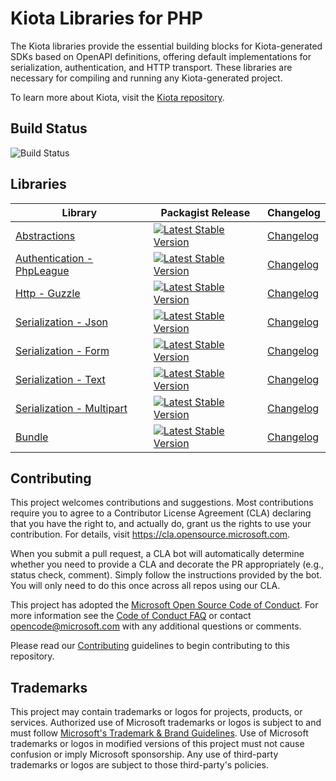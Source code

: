 # Kiota Libraries for PHP

The Kiota libraries provide the essential building blocks for Kiota-generated SDKs based on OpenAPI definitions, offering default implementations for serialization, authentication, and HTTP transport. These libraries are necessary for compiling and running any Kiota-generated project.

To learn more about Kiota, visit the [Kiota repository](https://github.com/microsoft/kiota).

## Build Status

![Build Status](https://github.com/microsoft/kiota-php/actions/workflows/build.yml/badge.svg)

## Libraries

| Library                                                                   | Packagist Release                                                                                                                                        | Changelog                                                      |
|---------------------------------------------------------------------------|-----------------------------------------------------------------------------------------------------------------------------------------------------|---------------------------------------------------------------|
| [Abstractions](./packages/abstractions/README.md)                         | [![Latest Stable Version](https://poser.pugx.org/microsoft/kiota-abstractions/version)](https://packagist.org/packages/microsoft/kiota-abstractions)                 | [Changelog](./packages/abstractions/CHANGELOG.md)              |
| [Authentication - PhpLeague](./packages/authentication/phpleague/README.md)       | [![Latest Stable Version](https://poser.pugx.org/microsoft/kiota-authentication-phpleague/version)](https://packagist.org/packages/microsoft/kiota-authentication-phpleague) | [Changelog](./packages/authentication/phpleague/CHANGELOG.md)      |
| [Http - Guzzle](./packages/http/guzzle/README.md)               | [![Latest Stable Version](https://poser.pugx.org/microsoft/kiota-http-guzzle/version)](https://packagist.org/packages/microsoft/kiota-http-guzzle)                                 | [Changelog](./packages/http/guzzle/CHANGELOG.md)                |
| [Serialization - Json](./packages/serialization/json/README.md)           | [![Latest Stable Version](https://poser.pugx.org/microsoft/kiota-serialization-json/version)](https://packagist.org/packages/microsoft/kiota-serialization-json)     | [Changelog](./packages/serialization/json/CHANGELOG.md)        |
| [Serialization - Form](./packages/serialization/form/README.md)           | [![Latest Stable Version](https://poser.pugx.org/microsoft/kiota-serialization-form/version)](https://packagist.org/packages/microsoft/kiota-serialization-form)      | [Changelog](./packages/serialization/form/CHANGELOG.md)        |
| [Serialization - Text](./packages/serialization/text/README.md)           | [![Latest Stable Version](https://poser.pugx.org/microsoft/kiota-serialization-text/version)](https://packagist.org/packages/microsoft/kiota-serialization-text)     | [Changelog](./packages/serialization/text/CHANGELOG.md)        |
| [Serialization - Multipart](./packages/serialization/multipart/README.md) | [![Latest Stable Version](https://poser.pugx.org/microsoft/kiota-serialization-multipart/version)](https://packagist.org/packages/microsoft/kiota-serialization-multipart)         | [Changelog](./packages/serialization/multipart/CHANGELOG.md)   |
| [Bundle](./packages/bundle/README.md)                                     | [![Latest Stable Version](https://poser.pugx.org/microsoft/kiota-bundle/version)](https://packagist.org/packages/microsoft/kiota-bundle)                             | [Changelog](./packages/bundle/CHANGELOG.md)   |


## Contributing
This project welcomes contributions and suggestions.  Most contributions require you to agree to a
Contributor License Agreement (CLA) declaring that you have the right to, and actually do, grant us
the rights to use your contribution. For details, visit https://cla.opensource.microsoft.com.

When you submit a pull request, a CLA bot will automatically determine whether you need to provide
a CLA and decorate the PR appropriately (e.g., status check, comment). Simply follow the instructions
provided by the bot. You will only need to do this once across all repos using our CLA.

This project has adopted the [Microsoft Open Source Code of Conduct](https://opensource.microsoft.com/codeofconduct/).
For more information see the [Code of Conduct FAQ](https://opensource.microsoft.com/codeofconduct/faq/) or
contact [opencode@microsoft.com](mailto:opencode@microsoft.com) with any additional questions or comments.

Please read our [Contributing](./CONTRIBUTING.md) guidelines to begin contributing to this repository.

## Trademarks

This project may contain trademarks or logos for projects, products, or services. Authorized use of Microsoft
trademarks or logos is subject to and must follow
[Microsoft's Trademark & Brand Guidelines](https://www.microsoft.com/en-us/legal/intellectualproperty/trademarks/usage/general).
Use of Microsoft trademarks or logos in modified versions of this project must not cause confusion or imply Microsoft sponsorship.
Any use of third-party trademarks or logos are subject to those third-party's policies.
